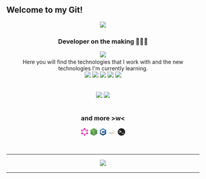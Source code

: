 <h2>  Welcome to my Git! </h2>
<p align="center">
    
    
<img src="https://scontent.fhex4-1.fna.fbcdn.net/v/t39.30808-6/278730388_311373807735326_3385453558567686249_n.jpg?_nc_cat=101&ccb=1-5&_nc_sid=730e14&_nc_eui2=AeGOZVDcCSLt80-aUoCpKIhKciN9i7aUVFtyI32LtpRUWxXrvD2-ZGXY5-yUN2IZz4NPgelyYgoYzyt81V7EOtCz&_nc_ohc=waqnTYXKQXwAX9wifw9&_nc_ht=scontent.fhex4-1.fna&oh=00_AT-nLNuFEaEdOiJR_Rn47bzzc07UnwSyV9WkWnT3yXNd2w&oe=6267FB56"/>

</p>



<div align="center">

### **Developer on the making 👨🏽‍💻**

<img src="https://i.ibb.co/1r8tHpr/cms-files-10224-1644515319-BADGE-2.png" border=0  />
    <br/>
Here you will find the technologies that I work with and the new technologies I'm currently learning.  
    
<br/>
<div>
<img src="https://img.shields.io/badge/node.js%20-%2343853D.svg?&style=for-the-badge&logo=node.js&logoColor=white"/>
<img src="https://img.shields.io/badge/typescript%20-%23007ACC.svg?&style=for-the-badge&logo=typescript&logoColor=white"/>
<img src="https://img.shields.io/badge/Angular-DD0031.svg?&style=for-the-badge&logo=angular&logoColor=white"/>

<img src="https://img.shields.io/badge/c%23%20-%23239120.svg?&style=for-the-badge&logo=c-sharp&logoColor=white"/>
<img src="https://img.shields.io/badge/.NET Core-5C2D91.svg?&style=for-the-badge&logo=c-sharp&logoColor=white"/>

</div>
<br/>
<div>
<!-- <img src="https://img.shields.io/badge/react%20-%2320232a.svg?&style=for-the-badge&logo=react&logoColor=%2361DAFB"/> -->

<!-- <img src="https://img.shields.io/badge/vuejs%20-%2335495e.svg?&style=for-the-badge&logo=vue.js&logoColor=%234FC08D"/> -->


</div>
<br/>
<div>
<img src="https://img.shields.io/badge/html5%20-%23E34F26.svg?&style=for-the-badge&logo=html5&logoColor=white"/>
<img src="https://img.shields.io/badge/css3%20-%231572B6.svg?&style=for-the-badge&logo=css3&logoColor=white"/>
</div>

<br/>

### and more >w<

<code><img height="20" src="https://raw.githubusercontent.com/github/explore/5c058a388828bb5fde0bcafd4bc867b5bb3f26f3/topics/graphql/graphql.png"></code>
<code><img height="20" src="https://raw.githubusercontent.com/github/explore/80688e429a7d4ef2fca1e82350fe8e3517d3494d/topics/nodejs/nodejs.png"></code>
<code><img height="20" src="https://raw.githubusercontent.com/github/explore/80688e429a7d4ef2fca1e82350fe8e3517d3494d/topics/cpp/cpp.png"></code>
<code><img height="20" src="https://raw.githubusercontent.com/github/explore/80688e429a7d4ef2fca1e82350fe8e3517d3494d/topics/mysql/mysql.png"></code>
<code><img height="20" src="https://raw.githubusercontent.com/github/explore/80688e429a7d4ef2fca1e82350fe8e3517d3494d/topics/terminal/terminal.png"></code>


<!-- <code><img height="20" src="https://raw.githubusercontent.com/github/explore/80688e429a7d4ef2fca1e82350fe8e3517d3494d/topics/python/python.png"></code> -->

<!-- <code><img height="20" src="https://raw.githubusercontent.com/github/explore/80688e429a7d4ef2fca1e82350fe8e3517d3494d/topics/firebase/firebase.png"></code> -->


<br/>
    
*************

<p align="center" >  
  <a href="https://github.com/PerezCristian-dev/github-readme-stats"> 
<img  src="https://github-readme-stats.vercel.app/api?username=PerezCristian-dev&show_icons=true&theme=radical"/>
  </a>
  </p>

*************
</div>
